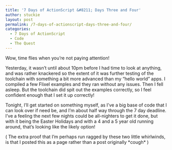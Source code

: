 ```yaml
---
title: '7 Days of ActionScript &#8211; Days Three and Four'
author: stuckie
layout: post
permalink: /7-days-of-actionscript-days-three-and-four/
categories:
  - 7 Days of ActionScript
  - Code
  - The Quest
---
```

Wow, time flies when you&#8217;re not paying attention!

Yesterday, it wasn&#8217;t until about 10pm before I had time to look at anything, and was rather knackered so the extent of it was further testing of the toolchain with something a bit more advanced than my &#8220;hello world&#8221; apps. I compiled a few Flixel examples and they ran without any issues. Then I fell asleep. But the toolchain did spit out the examples correctly, so I feel confident enough that I set it up correctly!

Tonight, I&#8217;ll get started on something myself, as I&#8217;ve a big base of code that I can look over if need be, and I&#8217;m about half way through the 7 day deadline. I&#8217;ve a feeling the next few nights could be all-nighters to get it done, but with it being the Easter Holidays and with a 4 and a 5 year old running around, that&#8217;s looking like the likely option!

( The extra proof that I&#8217;m perhaps run ragged by these two little whirlwinds, is that I posted this as a page rather than a post originally \*cough\* )